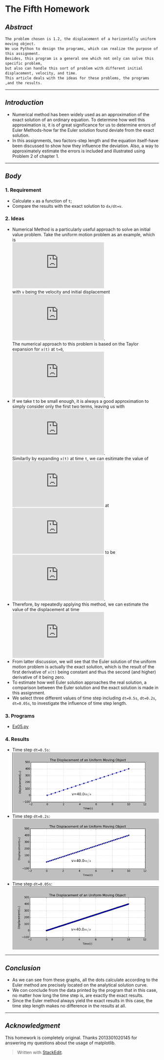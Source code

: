 

# **The Fifth Homework**



## *Abstract*
	The problem chosen is 1.2, the displacement of a horizontally uniform moving object. 
    We use Python to design the programs, which can realize the purpose of this assignment. 
    Besides, this program is a general one which not only can solve this specific problem, 
    but also can handle this sort of problem with different initial displacement, velocity, and time.
    This article deals with the ideas for these problems, the programs ,and the results.

---

## *Introduction*
 - Numerical method has been widely used as an approximation of the exact solution of an ordinary equation. To determine how well this approximation is, it is of great significance for us to determine errors of Euler Methods-how far the Euler solution found deviate from the exact solution. 
 - In this assignments, two factors-step length and the equation itself-have been discussed to show how they influence the deviation. Also, a way to approximately estimate the errors is included and illustrated using Problem 2 of chapter 1.

---

## *Body*
### 1. Requirement
 - Calculate `x` as a function of `t`;
 - Compare the results with the exact solution to `dx/dt=v`.


### 2. Ideas
 - Numerical Method is a particularly useful approach to solve an initial value problem. Take the uniform motion problem as an example, which is <br>
![](http://latex.codecogs.com/gif.latex?%5Cfrac%7Bdx%7D%7Bdt%7D%3Dv) <br>
with `v` being the velocity and initial displacement ![](http://latex.codecogs.com/gif.latex?x_%7B0%7D%3D0). <br>
The numerical approach to this problem is based on the Taylor expansion for `x(t)` at `t=0`, <br>
![](http://latex.codecogs.com/gif.latex?x%28t%29%3Dx%280%29&plus;x%7B%7D%27%280%29t&plus;%5Cfrac%7Bx%7B%7D%27%27%280%29%7D%7B2%21%7Dt%5E2&plus;...). 
 - If we take t to be small enough, it is always a good approximation to simply consider only the first two terms, leaving us with <br>
![](http://latex.codecogs.com/gif.latex?x%28t%29%5Capprox%20x%280%29&plus;x%7B%7D%27%280%29t). <br>
Similarlly by expanding `x(t)` at time `t`, we can esitimate the value of ![](http://latex.codecogs.com/gif.latex?x%28t&plus;%5CDelta%20t%29) at ![](http://latex.codecogs.com/gif.latex?t%7B%7D%27%3Dt&plus;%5CDelta%20t) to be <br>
![](http://latex.codecogs.com/gif.latex?x%28t&plus;%5CDelta%20t%29%3Dx%28t%29&plus;x%7B%7D%27%28t%29%5CDelta%20t%3Dx%28t%29+v%5CDelta%20t). <br>
 - Therefore, by repeatedly applying this method, we can estimate the value of the displacement at time ![](http://latex.codecogs.com/gif.latex?t%3D%5CDelta%20t%2C2%5CDelta%20t%2C3%5CDelta%20t%2C...) <br>
 - From latter discussion, we will see that the Euler solution of the uniform motion problem is actually the exact solution, which is the result of the first derivative of `x(t)` being constant and thus the second (and higher) derivative of it being zero.
 - To estimate how well Euler solution approaches the real solution, a comparison between the Euler solution and the exact solution is made in this assignment.
 - We select three different values of time step including `dt=0.5s`, `dt=0.2s`, `dt=0.05s`, to investigate the influence of time step length.


### 3. Programs
 - [Ex05.py](https://github.com/2013301020135/computationalphysics_N2013301020135/blob/master/Chapter-1/Exercise-5/Ex05.py)


### 4. Results
 - Time step `dt=0.5s`:
 ![Ex5-1.png](https://raw.githubusercontent.com/2013301020135/computationalphysics_N2013301020135/master/Chapter-1/Exercise-5/Ex5-1.png)
 - Time step `dt=0.2s`:
 ![Ex5-2.png](https://raw.githubusercontent.com/2013301020135/computationalphysics_N2013301020135/master/Chapter-1/Exercise-5/Ex5-2.png)
 - Time step `dt=0.05s`:
 ![Ex5-3.png](https://raw.githubusercontent.com/2013301020135/computationalphysics_N2013301020135/master/Chapter-1/Exercise-5/Ex5-3.png)

---

## *Conclusion*
 - As we can see from these graphs, all the dots calculate according to the Euler method are precisely located on the analytical solution curve.
 - We con conclude from the data printed by the program that in this case, no matter how long the time step is, are exactly the exact results.
 - Since the Euler method always yield the exact results in this case, the time step length makes no difference in the results at all.

---

## *Acknowledgment*
   This homework is completely original. Thanks 2013301020145 for answering my questions about the usage of matplotlib.


> Written with [StackEdit](https://stackedit.io/).

